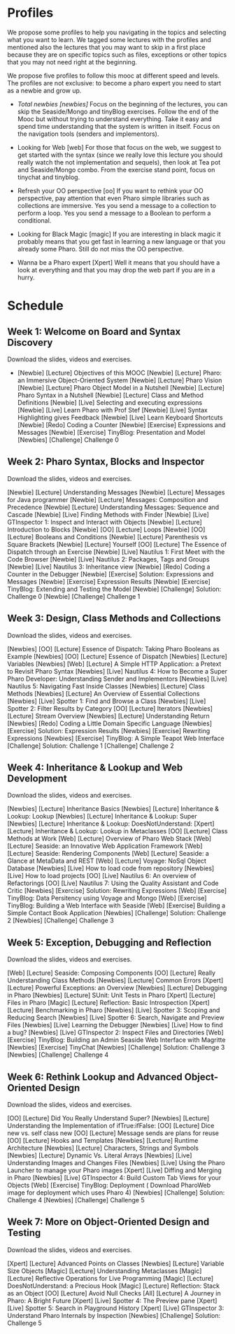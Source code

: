 # Profiles
We propose some profiles to help you navigating in the topics and selecting what you want to learn.
We tagged some lectures with the profiles and mentioned also the lectures that you may want to skip
in a first place because they are on specific topics such as files, exceptions or other topics that you may not need right at the beginning.

We propose five profiles to follow this mooc at different speed and levels. The profiles are not exclusive: to become a pharo expert you need to start as a newbie and grow up. 

*  *Total newbies [newbies]*
Focus on the beginning of the lectures, you can skip the Seaside/Mongo and tinyBlog exercises. 
Follow the end of the Mooc but without trying to understand everything. Take it easy and spend time understanding that the system is written in itself. Focus on the navigation tools (senders and implementors).


* Looking for Web [web]
For those that focus on the web, we suggest to get started with the syntax (since we really love this lecture you should really watch the not implementation and sequels), then look at Tea pot and Seaside/Mongo combo.
From the exercise stand point, focus on tinychat and tinyblog.

* Refresh your OO perspective [oo]
If you want to rethink your OO perspective, pay attention that even Pharo simple libraries such as collections are immersive. Yes you send a message to a collection to perform a loop. Yes you send a message to a Boolean to perform a conditional.

* Looking for Black Magic [magic]
If you are interesting in black magic it probably means that you get fast in learning a new language or that you already some Pharo. Still do not miss the OO perspective.

* Wanna be a Pharo expert [Xpert]
Well it means that you should have a look at everything and that you may drop the web part if you are in a hurry.

# Schedule

## Week 1: Welcome on Board and Syntax Discovery
Download the slides, videos and exercises.

* [Newbie] [Lecture] Objectives of this MOOC
[Newbie] [Lecture] Pharo: an Immersive Object-Oriented System
[Newbie] [Lecture] Pharo Vision
[Newbie] [Lecture] Pharo Object Model in a Nutshell
[Newbie] [Lecture] Pharo Syntax in a Nutshell
[Newbie] [Lecture] Class and Method Definitions
[Newbie] [Live] Selecting and executing expressions
[Newbie] [Live] Learn Pharo with Prof Stef
[Newbie] [Live] Syntax Highlighting gives Feedback
[Newbie] [Live] Learn Keyboard Shortcuts
[Newbie] [Redo] Coding a Counter
[Newbie] [Exercise] Expressions and Messages
[Newbie] [Exercise] TinyBlog: Presentation and Model
[Newbies] [Challenge] Challenge 0

## Week 2: Pharo Syntax, Blocks and Inspector
Download the slides, videos and exercises.

[Newbie] [Lecture] Understanding Messages
[Newbie] [Lecture] Messages for Java programmer
[Newbie] [Lecture] Messages: Composition and Precedence
[Newbie] [Lecture] Understanding Messages: Sequence and Cascade
[Newbie] [Live] Finding Methods with Finder
[Newbie] [Live] GTInspector 1: Inspect and Interact with Objects
[Newbie] [Lecture] Introduction to Blocks
[Newbie] [OO] [Lecture] Loops
[Newbie] [OO] [Lecture] Booleans and Conditions
[Newbie] [Lecture] Parenthesis vs Square Brackets
[Newbie] [Lecture] Yourself
[OO] [Lecture] The Essence of Dispatch through an Exercise
[Newbie] [Live] Nautilus 1: First Meet with the Code Browser
[Newbie] [Live] Nautilus 2: Packages, Tags and Groups
[Newbie] [Live] Nautilus 3: Inheritance view
[Newbie] [Redo] Coding a Counter in the Debugger
[Newbie] [Exercise] Solution: Expressions and Messages
[Newbie] [Exercise] Expression Results
[Newbie] [Exercise] TinyBlog: Extending and Testing the Model
[Newbie] [Challenge] Solution: Challenge 0
[Newbie] [Challenge] Challenge 1

## Week 3: Design, Class Methods and Collections
Download the slides, videos and exercises.

[Newbies] [OO] [Lecture] Essence of Dispatch: Taking Pharo Booleans as Example
[Newbies] [OO] [Lecture] Essence of Dispatch
[Newbies] [Lecture] Variables
[Newbies] [Web] [Lecture] A Simple HTTP Application: a Pretext to Revisit Pharo Syntax
[Newbies] [Live] Nautilus 4: How to Become a Super Pharo Developer: Understanding Sender and Implementors
[Newbies] [Live] Nautilus 5: Navigating Fast Inside Classes
[Newbies] [Lecture] Class Methods
[Newbies] [Lecture] An Overview of Essential Collections
[Newbies] [Live] Spotter 1: Find and Browse a Class
[Newbies] [Live] Spotter 2: Filter Results by Category
[OO] [Lecture] Iterators
[Newbies] [Lecture] Stream Overview
[Newbies] [Lecture] Understanding Return
[Newbies] [Redo] Coding a Little Domain Specific Language
[Newbies]  [Exercise] Solution: Expression Results
[Newbies] [Exercise] Rewriting Expressions
[Newbies]  [Exercise] TinyBlog: A Simple Teapot Web Interface
[Challenge] Solution: Challenge 1
[Challenge] Challenge 2

## Week 4: Inheritance & Lookup and Web Development
Download the slides, videos and exercises.

[Newbies] [Lecture] Inheritance Basics
[Newbies]  [Lecture] Inheritance & Lookup: Lookup
[Newbies]  [Lecture] Inheritance & Lookup: Super
[Newbies]  [Lecture] Inheritance & Lookup: DoesNotUnderstand:
[Xpert] [Lecture] Inheritance & Lookup: Lookup in Metaclasses
[OO] [Lecture] Class Methods at Work
[Web] [Lecture] Overview of Pharo Web Stack
[Web] [Lecture] Seaside: an Innovative Web Application Framework
[Web] [Lecture] Seaside: Rendering Components
[Web] [Lecture] Seaside: a Glance at MetaData and REST
[Web] [Lecture] Voyage: NoSql Object Database
[Newbies] [Live] How to load code from repository
[Newbies] [Live] How to load projects
[OO] [Live] Nautilus 6: An overview of Refactorings
[OO] [Live] Nautilus 7: Using the Quality Assistant and Code Critic
[Newbies] [Exercise] Solution: Rewriting Expressions
[Web] [Exercise] TinyBlog: Data Persitency using Voyage and Mongo
[Web] [Exercise] TinyBlog: Building a Web Interface with Seaside
[Web] [Exercise] Building a Simple Contact Book Application
[Newbies] [Challenge] Solution: Challenge 2
[Newbies] [Challenge] Challenge 3

## Week 5: Exception, Debugging and Reflection
Download the slides, videos and exercises.

[Web] [Lecture] Seaside: Composing Components
[OO] [Lecture] Really Understanding Class Methods
[Newbies] [Lecture] Common Errors
[Xpert] [Lecture] Powerful Exceptions: an Overview
[Newbies] [Lecture] Debugging in Pharo
[Newbies] [Lecture] SUnit: Unit Tests in Pharo
[Xpert] [Lecture] Files in Pharo
[Magic] [Lecture] Reflection: Basic Introspection
[Xpert] [Lecture] Benchmarking in Pharo
[Newbies] [Live] Spotter 3: Scoping and Reducing Search
[Newbies] [Live] Spotter 6: Search, Navigate and Preview Files
[Newbies] [Live] Learning the Debugger
[Newbies] [Live] How to find a bug?
[Newbies] [Live] GTInspector 2: Inspect Files and Directories
[Web] [Exercise] TinyBlog: Building an Admin Seaside Web Interface with Magritte
[Newbies] [Exercise] TinyChat
[Newbies] [Challenge] Solution: Challenge 3
[Newbies] [Challenge] Challenge 4

## Week 6: Rethink Lookup and Advanced Object-Oriented Design
Download the slides, videos and exercises.

[OO] [Lecture] Did You Really Understand Super?
[Newbies] [Lecture] Understanding the Implementation of ifTrue:ifFalse:
[OO] [Lecture] Dice new vs. self class new
[OO] [Lecture] Message sends are plans for reuse
[OO] [Lecture] Hooks and Templates
[Newbies] [Lecture] Runtime Architecture
[Newbies] [Lecture] Characters, Strings and Symbols
[Newbies] [Lecture] Dynamic Vs. Literal Arrays
[Newbies] [Live] Understanding Images and Changes Files
[Newbies] [Live] Using the Pharo Launcher to manage your Pharo images
[Xpert] [Live] Diffing and Merging in Pharo
[Newbies] [Live] GTInspector 4: Build Custom Tab Views for your Objects
[Web] [Exercise] TinyBlog: Deployment ( Download PharoWeb image for deployment which uses Pharo 4)
[Newbies] [Challenge] Solution: Challenge 4
[Newbies] [Challenge] Challenge 5

## Week 7: More on Object-Oriented Design and Testing
Download the slides, videos and exercises.

[Xpert] [Lecture] Advanced Points on Classes
[Newbies] [Lecture] Variable Size Objects
[Magic] [Lecture] Understanding Metaclasses
[Magic] [Lecture] Reflective Operations for Live Programming
[Magic] [Lecture] DoesNotUnderstand: a Precious Hook
[Magic] [Lecture] Reflection: Stack as an Object
[OO] [Lecture] Avoid Null Checks
[All] [Lecture] A Journey in Pharo: A Bright Future
[Xpert] [Live] Spotter 4: The Preview pane
[Xpert] [Live] Spotter 5: Search in Playground History
[Xpert] [Live] GTInspector 3: Understand Pharo Internals by Inspection
[Newbies] [Challenge] Solution: Challenge 5
	
	
	
	
	
	
	